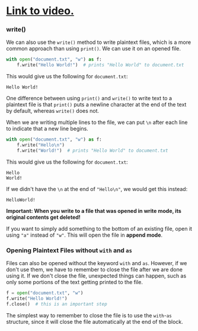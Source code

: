 # [Link to video.](https://www.youtube.com/watch?v=_la28G6dsEE&list=PLVD25niNi0BkMe4nxXTL4vFED06M6ccpg)

### write()

We can also use the `write()` method to write plaintext files, which is a more common approach than using `print()`. We can use it on an opened file. 

```python
with open("document.txt", "w") as f:
    f.write("Hello World!")  # prints "Hello World" to document.txt
```

This would give us the following for `document.txt`:

```
Hello World!
```

One difference between using `print()` and `write()` to write text to a plaintext file is that `print()` puts a newline character at the end of the text by default, whereas `write()` does not.

When we are writing multiple lines to the file, we can put `\n` after each line to indicate that a new line begins.

```python
with open("document.txt", "w") as f:
    f.write("Hello\n")
    f.write("World!")  # prints "Hello World" to document.txt
```

This would give us the following for `document.txt`:

```
Hello
World!
```

If we didn't have the `\n` at the end of `"Hello\n"`, we would get this instead:

```
HelloWorld!
```

**Important: When you write to a file that was opened in write mode, its original contents get deleted!** 

If you want to simply add something to the bottom of an existing file, open it using `"a"` instead of `"w"`. This will open the file in **append mode**.

### Opening Plaintext Files without `with` and `as`

Files can also be opened without the keyword `with` and `as`. However, if we don't use them, we have to remember to close the file after we are done using it. If we don't close the file, unexpected things can happen, such as only some portions of the text getting printed to the file.

```python
f = open("document.txt", "w")
f.write("Hello World!")
f.close()  # this is an important step
```

The simplest way to remember to close the file is to use the `with`-`as` structure, since it will close the file automatically at the end of the block.
